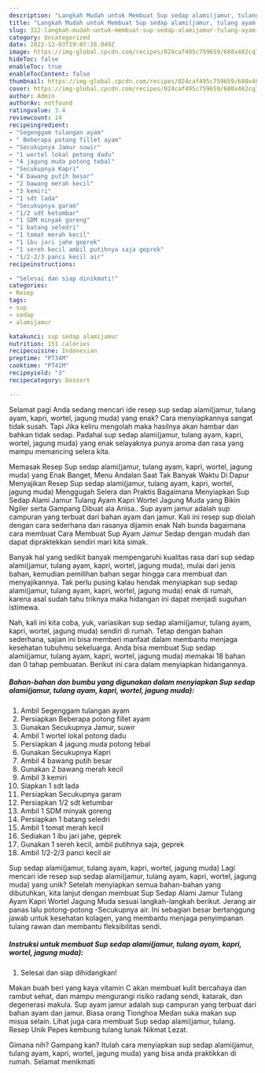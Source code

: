```yaml
---
description: "Langkah Mudah untuk Membuat Sup sedap alami(jamur, tulang ayam, kapri, wortel, jagung muda) yang Lezat, Buat Buka Puasa Sempurna"
title: "Langkah Mudah untuk Membuat Sup sedap alami(jamur, tulang ayam, kapri, wortel, jagung muda) yang Lezat, Buat Buka Puasa Sempurna"
slug: 312-langkah-mudah-untuk-membuat-sup-sedap-alamijamur-tulang-ayam-kapri-wortel-jagung-muda-yang-lezat-buat-buka-puasa-sempurna
category: Uncategorized
date: 2022-12-03T19:07:28.049Z
image: https://img-global.cpcdn.com/recipes/024caf495c759659/680x482cq70/sup-sedap-alamijamur-tulang-ayam-kapri-wortel-jagung-muda-foto-resep-utama.jpg
hideToc: false
enableToc: true
enableTocContent: false
thumbnail: https://img-global.cpcdn.com/recipes/024caf495c759659/680x482cq70/sup-sedap-alamijamur-tulang-ayam-kapri-wortel-jagung-muda-foto-resep-utama.jpg
cover: https://img-global.cpcdn.com/recipes/024caf495c759659/680x482cq70/sup-sedap-alamijamur-tulang-ayam-kapri-wortel-jagung-muda-foto-resep-utama.jpg
author: Admin
authorAv: notfound
ratingvalue: 3.4
reviewcount: 14
recipeingredient:
- "Segenggam tulangan ayam"
- " Beberapa potong fillet ayam"
- "Secukupnya Jamur suwir"
- "1 wortel lokal potong dadu"
- "4 jagung muda potong tebal"
- "Secukupnya Kapri"
- "4 bawang putih besar"
- "2 bawang merah kecil"
- "3 kemiri"
- "1 sdt lada"
- "Secukupnya garam"
- "1/2 sdt ketumbar"
- "1 SDM minyak goreng"
- "1 batang seledri"
- "1 tomat merah kecil"
- "1 ibu jari jahe geprek"
- "1 sereh kecil ambil putihnya saja geprek"
- "1/2-2/3 panci kecil air"
recipeinstructions:

- "Selesai dan siap dinikmati!"
categories:
- Resep
tags:
- sup
- sedap
- alamijamur

katakunci: sup sedap alamijamur 
nutrition: 151 calories
recipecuisine: Indonesian
preptime: "PT34M"
cooktime: "PT41M"
recipeyield: "3"
recipecategory: Dessert

---
```



Selamat pagi Anda sedang mencari ide resep sup sedap alami(jamur, tulang ayam, kapri, wortel, jagung muda) yang enak? Cara menyiapkannya sangat tidak susah. Tapi Jika keliru mengolah maka hasilnya akan hambar dan bahkan tidak sedap. Padahal sup sedap alami(jamur, tulang ayam, kapri, wortel, jagung muda) yang enak selayaknya punya aroma dan rasa yang mampu memancing selera kita.


Memasak Resep Sup sedap alami(jamur, tulang ayam, kapri, wortel, jagung muda) yang Enak Banget, Menu Andalan Saat Tak Banyak Waktu Di Dapur Menyajikan Resep Sup sedap alami(jamur, tulang ayam, kapri, wortel, jagung muda) Menggugah Selera dan Praktis Bagaimana Menyiapkan Sup Sedap Alami Jamur Tulang Ayam Kapri Wortel Jagung Muda yang Bikin Ngiler serta Gampang Dibuat ala Anisa.. Sup ayam jamur adalah sup campuran yang terbuat dari bahan ayam dan jamur. Kali ini resep sup diolah dengan cara sederhana dan rasanya dijamin enak Nah bunda bagaimana cara membuat Cara Membuat Sup Ayam Jamur Sedap dengan mudah dan dapat dipraktekkan sendiri mari kita simak.

Banyak hal yang sedikit banyak mempengaruhi kualitas rasa dari sup sedap alami(jamur, tulang ayam, kapri, wortel, jagung muda), mulai dari jenis bahan, kemudian pemilihan bahan segar hingga cara membuat dan menyajikannya. Tak perlu pusing kalau hendak menyiapkan sup sedap alami(jamur, tulang ayam, kapri, wortel, jagung muda) enak di rumah, karena asal sudah tahu triknya maka hidangan ini dapat menjadi suguhan istimewa.


Nah, kali ini kita coba, yuk, variasikan sup sedap alami(jamur, tulang ayam, kapri, wortel, jagung muda) sendiri di rumah. Tetap dengan bahan sederhana, sajian ini bisa memberi manfaat dalam membantu menjaga kesehatan tubuhmu sekeluarga. Anda bisa membuat Sup sedap alami(jamur, tulang ayam, kapri, wortel, jagung muda) memakai 18 bahan dan 0 tahap pembuatan. Berikut ini cara dalam menyiapkan hidangannya.

<!--inarticleads1-->

##### Bahan-bahan dan bumbu yang digunakan dalam menyiapkan Sup sedap alami(jamur, tulang ayam, kapri, wortel, jagung muda):

1. Ambil Segenggam tulangan ayam
1. Persiapkan  Beberapa potong fillet ayam
1. Gunakan Secukupnya Jamur, suwir
1. Ambil 1 wortel lokal potong dadu
1. Persiapkan 4 jagung muda potong tebal
1. Gunakan Secukupnya Kapri
1. Ambil 4 bawang putih besar
1. Gunakan 2 bawang merah kecil
1. Ambil 3 kemiri
1. Siapkan 1 sdt lada
1. Persiapkan Secukupnya garam
1. Persiapkan 1/2 sdt ketumbar
1. Ambil 1 SDM minyak goreng
1. Persiapkan 1 batang seledri
1. Ambil 1 tomat merah kecil
1. Sediakan 1 ibu jari jahe, geprek
1. Gunakan 1 sereh kecil, ambil putihnya saja, geprek
1. Ambil 1/2-2/3 panci kecil air


Sup sedap alami(jamur, tulang ayam, kapri, wortel, jagung muda) Lagi mencari ide resep sup sedap alami(jamur, tulang ayam, kapri, wortel, jagung muda) yang unik? Setelah menyiapkan semua bahan-bahan yang dibutuhkan, kita lanjut dengan membuat Sup Sedap Alami Jamur Tulang Ayam Kapri Wortel Jagung Muda sesuai langkah-langkah berikut. Jerang air panas lalu potong-potong -Secukupnya air. Ini sebagian besar bertanggung jawab untuk kesehatan kolagen, yang membantu menjaga penyimpanan tulang rawan dan membantu fleksibilitas sendi. 

<!--inarticleads2-->

##### Instruksi untuk membuat Sup sedap alami(jamur, tulang ayam, kapri, wortel, jagung muda):


1. Selesai dan siap dihidangkan!

Makan buah beri yang kaya vitamin C akan membuat kulit bercahaya dan rambut sehat, dan mampu mengurangi risiko radang sendi, katarak, dan degenerasi makula. Sup ayam jamur adalah sup campuran yang terbuat dari bahan ayam dan jamur. Biasa orang Tionghoa Medan suka makan sup misua selain. Lihat juga cara membuat Sup sedap alami(jamur, tulang. Resep Unik Pepes kembung tulang lunak Nikmat Lezat. 

Gimana nih? Gampang kan? Itulah cara menyiapkan sup sedap alami(jamur, tulang ayam, kapri, wortel, jagung muda) yang bisa anda praktikkan di rumah. Selamat menikmati
